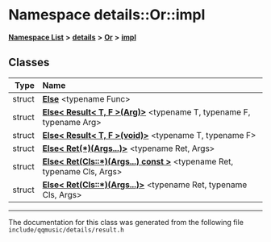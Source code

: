 

# Namespace details::Or::impl



[**Namespace List**](namespaces.md) **>** [**details**](namespacedetails.md) **>** [**Or**](namespacedetails_1_1Or.md) **>** [**impl**](namespacedetails_1_1Or_1_1impl.md)




















## Classes

| Type | Name |
| ---: | :--- |
| struct | [**Else**](structdetails_1_1Or_1_1impl_1_1Else.md) &lt;typename Func&gt;<br> |
| struct | [**Else&lt; Result&lt; T, F &gt;(Arg)&gt;**](structdetails_1_1Or_1_1impl_1_1Else_3_01Result_3_01T_00_01F_01_4_07Arg_08_4.md) &lt;typename T, typename F, typename Arg&gt;<br> |
| struct | [**Else&lt; Result&lt; T, F &gt;(void)&gt;**](structdetails_1_1Or_1_1impl_1_1Else_3_01Result_3_01T_00_01F_01_4_07void_08_4.md) &lt;typename T, typename F&gt;<br> |
| struct | [**Else&lt; Ret(\*)(Args...)&gt;**](structdetails_1_1Or_1_1impl_1_1Else_3_01Ret_07_5_08_07Args_8_8_8_08_4.md) &lt;typename Ret, Args&gt;<br> |
| struct | [**Else&lt; Ret(Cls::\*)(Args...) const &gt;**](structdetails_1_1Or_1_1impl_1_1Else_3_01Ret_07Cls_1_1_5_08_07Args_8_8_8_08_01const_01_4.md) &lt;typename Ret, typename Cls, Args&gt;<br> |
| struct | [**Else&lt; Ret(Cls::\*)(Args...)&gt;**](structdetails_1_1Or_1_1impl_1_1Else_3_01Ret_07Cls_1_1_5_08_07Args_8_8_8_08_4.md) &lt;typename Ret, typename Cls, Args&gt;<br> |



















































------------------------------
The documentation for this class was generated from the following file `include/qqmusic/details/result.h`


